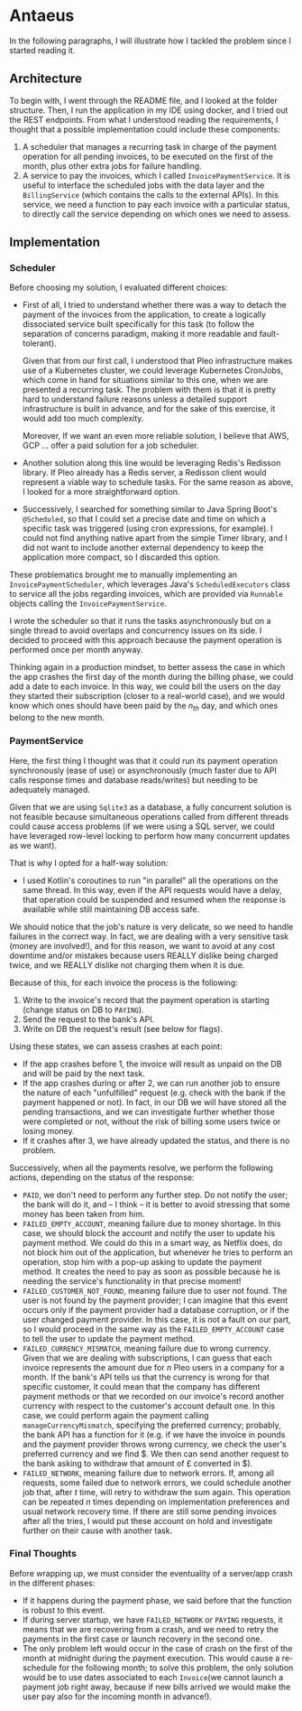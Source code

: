 # Antaeus

In the following paragraphs, I will illustrate how I tackled the problem since I started reading it.

## Architecture

To begin with, I went through the README file, and I looked at the folder structure. Then, I run the application in my IDE using docker, and I tried out the REST endpoints.
From what I understood reading the requirements, I thought that a possible implementation could include these components:

1. A scheduler that manages a recurring task in charge of the payment operation for all pending invoices, to be executed on the first of the month, plus other extra jobs for failure handling.
2. A service to pay the invoices, which I called `InvoicePaymentService`. It is useful to interface the scheduled jobs with the data layer and the `BillingService` (which contains the calls to the external APIs). In this service, we need a function to pay each invoice with a particular status, to directly call the service depending on which ones we need to assess.

## Implementation

### Scheduler

Before choosing my solution, I evaluated different choices:

- First of all, I tried to understand whether there was a way to detach the payment of the invoices from the application, to create a logically dissociated service built specifically for this task (to follow the separation of concerns paradigm, making it more readable and fault-tolerant).

  Given that from our first call, I understood that Pleo infrastructure makes use of a Kubernetes cluster, we could leverage Kubernetes CronJobs, which come in hand for situations similar to this one, when we are presented a recurring task. The problem with them is that it is pretty hard to understand failure reasons unless a detailed support infrastructure is built in advance, and for the sake of this exercise, it would add too much complexity.

  Moreover, If we want an even more reliable solution, I believe that AWS, GCP ... offer a paid solution for a job scheduler.

- Another solution along this line would be leveraging Redis's Redisson library. If Pleo already has a Redis server, a Redisson client would represent a viable way to schedule tasks. For the same reason as above, I looked for a more straightforward option.

- Successively,  I searched for something similar to Java Spring Boot's `@Scheduled`, so that I could set a precise date and time on which a specific task was triggered (using cron expressions, for example). I could not find anything native apart from the simple Timer library, and I did not want to include another external dependency to keep the application more compact, so I discarded this option.

These problematics brought me to manually implementing an `InvoicePaymentScheduler`, which leverages Java's `ScheduledExecutors` class to service all the jobs regarding invoices, which are provided via `Runnable` objects calling the `InvoicePaymentService`.

I wrote the scheduler so that it runs the tasks asynchronously but on a single thread to avoid overlaps and concurrency issues on its side. I decided to proceed with this approach because the payment operation is performed once per month anyway.

Thinking again in a production mindset, to better assess the case in which the app crashes the first day of the month during the billing phase, we could add a date to each invoice. In this way, we could bill the users on the day they started their subscription (closer to a real-world case), and we would know which ones should have been paid by the $n_{th}$ day, and which ones belong to the new month.

### PaymentService

Here, the first thing I thought was that it could run its payment operation synchronously (ease of use) or asynchronously (much faster due to API calls response times and database reads/writes) but needing to be adequately managed.

Given that we are using `Sqlite3` as a database, a fully concurrent solution is not feasible because simultaneous operations called from different threads could cause access problems (if we were using a SQL server, we could have leveraged row-level locking to perform how many concurrent updates as we want).

That is why I opted for a half-way solution:

- I used Kotlin's coroutines to run "in parallel" all the operations on the same thread. In this way, even if the API requests would have a delay, that operation could be suspended and resumed when the response is available while still maintaining DB access safe.

We should notice that the job's nature is very delicate, so we need to handle failures in the correct way. In fact, we are dealing with a very sensitive task (money are involved!), and for this reason, we want to avoid at any cost downtime and/or mistakes because users REALLY dislike being charged twice, and we REALLY dislike not charging them when it is due.

Because of this, for each invoice the process is the following:

1. Write to the invoice's record that the payment operation is starting (change status on DB to `PAYING`).
2. Send the request to the bank's API.
3. Write on DB the request's result (see below for flags).

Using these states, we can assess crashes at each point:

- If the app crashes before 1, the invoice will result as unpaid on the DB and will be paid by the next task.
- If the app crashes during or after 2, we can run another job to ensure the nature of each "unfulfilled" request (e.g. check with the bank if the payment happened or not). In fact, in our DB we will have stored all the pending transactions, and we can investigate further whether those were completed or not, without the risk of billing some users twice or losing money.
- If it crashes after 3, we have already updated the status, and there is no problem.

Successively, when all the payments resolve, we perform the following actions, depending on the status of the response:

- `PAID`, we don't need to perform any further step. Do not notify the user; the bank will do it, and  – I think – it is better to avoid stressing that some money has been taken from him.
- `FAILED_EMPTY_ACCOUNT`, meaning failure due to money shortage. In this case, we should block the account and notify the user to update his payment method. We could do this in a smart way, as Netflix does, do not block him out of the application, but whenever he tries to perform an operation, stop him with a pop-up asking to update the payment method. It creates the need to pay as soon as possible because he is needing the service's functionality in that precise moment!
- `FAILED_CUSTOMER_NOT_FOUND`, meaning failure due to user not found. The user is not found by the payment provider; I can imagine that this event occurs only if the payment provider had a database corruption, or if the user changed payment provider. In this case, it is not a fault on our part, so I would proceed in the same way as the `FAILED_EMPTY_ACCOUNT` case to tell the user to update the payment method.
- `FAILED_CURRENCY_MISMATCH`, meaning failure due to wrong currency.  Given that we are dealing with subscriptions, I can guess that each invoice represents the amount due for $n$ Pleo users in a company for a month. If the bank's API tells us that the currency is wrong for that specific customer, it could mean that the company has different payment methods or that we recorded on our invoice's record another currency with respect to the customer's account default one. In this case, we could perform again the payment calling `manageCurrencyMismatch`, specifying the preferred currency; probably, the bank API has a function for it (e.g. if we have the invoice in pounds and the payment provider throws wrong currency, we check the user's preferred currency and we find \$. We then can send another request to the bank asking to withdraw that amount of £ converted in \$).
- `FAILED_NETWORK`, meaning failure due to network errors. If, among all requests, some failed due to network errors, we could schedule another job that, after $t$ time, will retry to withdraw the sum again. This operation can be repeated $n$ times depending on implementation preferences and usual network recovery time. If there are still some pending invoices after all the tries, I would put these account on hold and investigate further on their cause with another task.



### Final Thoughts

Before wrapping up, we must consider the eventuality of a server/app crash in the different phases:

- If it happens during the payment phase, we said before that the function is robust to this event.
- If during server startup, we have `FAILED_NETWORK` or `PAYING` requests, it means that we are recovering from a crash, and we need to retry the payments in the first case or launch recovery in the second one.
- The only problem left would occur in the case of crash on the first of the month at midnight during the payment execution. This would cause a re-schedule for the following month; to solve this problem, the only solution would be to use dates associated to each `Invoice`(we cannot launch a payment job right away, because if new bills arrived we would make the user pay also for the incoming month in advance!).
